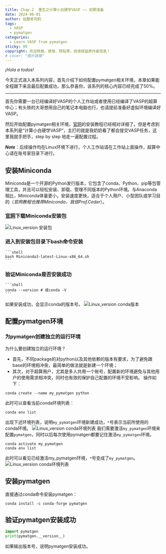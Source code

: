 ```yaml
---
title: Chap.2  重生之计算小白硬学VASP —— 前期准备
date: 2024-06-01
author: 炫酷老司机
tags:
  - VASP
  - pymatgen
categories:
  - Learn VASP from pymatgen
sticky: 99
copyright: 欢迎转载、使用、转贴等，但请保留原作者信息！
# cover: "图片链接"
---
```


*¡Hola a todos!*

今天正式进入本系列内容，首先介绍下如何配置pymatgen相关环境，本章如果能全程跟下来且最后配置成功，那么恭喜你，该系列的核心内容已经完成了50%。

-----------------------------------------

首先你需要一台已经编译好VASP的个人工作站或者使用已经编译了VASP的超算中心；有头铁的大哥想用自己的笔记本电脑也行，也请提前准备好虚拟环境编译好VASP。

然后开始配置pymatgen相关环境，[官网](https://pymatgen.org/installation.html)的安装教程已经相对详细了。但是考虑到本系列是“计算小白硬学VASP”，主打的就是我奶奶看了都会提交VASP任务，这里我就手把手，step by step 地走一遍配置过程。

***Note***：后续操作均在Linux环境下进行，个人工作站请在工作站上面操作，超算中心请在账号家目录下进行。

## 安装Miniconda

Miniconda是一个开源的Python发行版本，它包含了conda、Python、pip等包管理工具，并且可以轻松安装、卸载、管理不同版本的Python环境。与Anaconda相比，Miniconda体量更小，安装速度更快，适合于个人用户、小型团队或学习目的（*官网教程也推荐Miniconda，我信Prof.Ceder*）。

### [官网](https://docs.anaconda.com/free/miniconda/)下载Miniconda安装包

![Linux_version 安装包](/images/1_linux_pkg.png)

### 进入到安装包目录下bash命令安装
	```shell
	bash Miniconda3-latest-Linux-x86_64.sh
	```

### 验证Miniconda是否安装成功
	```shell
	conda --version # 或conda -V
	```
如果安装成功，会显示conda的版本号。
![Linux_version conda版本](/images/2_check_miniconda_installation.png)

## 配置pymatgen环境

### 为pymatgen创建独立的运行环境

为什么要创建独立的运行环境？
- 首先，不同package的对python以及其他依赖的版本有要求，为了避免跟base的环境相冲突，最简单的做法就是新建一个环境；
- 其次，对于超算用户，尤其是多人共用一个账号，配置新的环境避免与其他用户的使用需求相冲突，同时也有效的保护自己配置的环境不受影响。
操作如下：
```shell
conda create --name my_pymatgen python
```
此时可以查看当前conda环境列表：
```shell
conda env list
```
出现下述环境列表，说明`my_pymatgen`环境新建成功，`*`号表示当前所使用的conda环境。
![Linux_version conda环境列表](/images/3_conda_env_list.png)
我们需要激活`my_pymatgen`环境来配置`pymatgen`，同时以后每次使用pymatgen都要记住激活`my_pymatgen`环境。
```shell
conda activate my_pymatgen
conda env list
```
此时可以看见已经激活my_pymatgen环境，`*`号变成了`my_pymatgen`。
![Linux_version conda环境列表](/images/4_activate_my_pymatgen.png)

## 安装pymatgen

直接通过conda命令安装pymatgen：
```shell
conda install -c conda-forge pymatgen
```

## 验证pymatgen安装成功

```python
import pymatgen
print(pymatgen.__version__)
```


如果输出版本号，说明pymatgen安装成功。

